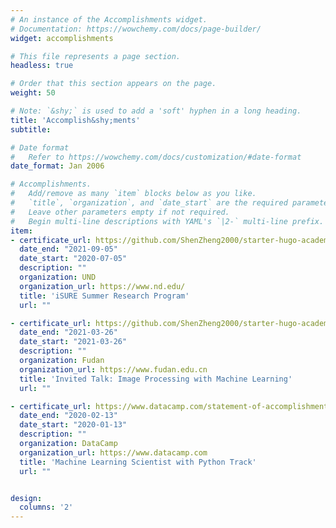 ```yaml
---
# An instance of the Accomplishments widget.
# Documentation: https://wowchemy.com/docs/page-builder/
widget: accomplishments

# This file represents a page section.
headless: true

# Order that this section appears on the page.
weight: 50

# Note: `&shy;` is used to add a 'soft' hyphen in a long heading.
title: 'Accomplish&shy;ments'
subtitle:

# Date format
#   Refer to https://wowchemy.com/docs/customization/#date-format
date_format: Jan 2006

# Accomplishments.
#   Add/remove as many `item` blocks below as you like.
#   `title`, `organization`, and `date_start` are the required parameters.
#   Leave other parameters empty if not required.
#   Begin multi-line descriptions with YAML's `|2-` multi-line prefix.
item:
- certificate_url: https://github.com/ShenZheng2000/starter-hugo-academic/blob/master/assets/media/icons/brands/iSURE.pdf
  date_end: "2021-09-05"
  date_start: "2020-07-05"
  description: ""
  organization: UND
  organization_url: https://www.nd.edu/
  title: 'iSURE Summer Research Program'
  url: ""

- certificate_url: https://github.com/ShenZheng2000/starter-hugo-academic/blob/master/assets/media/icons/brands/Slides_Fudan.pdf
  date_end: "2021-03-26"
  date_start: "2021-03-26"
  description: ""
  organization: Fudan
  organization_url: https://www.fudan.edu.cn
  title: 'Invited Talk: Image Processing with Machine Learning'
  url: ""

- certificate_url: https://www.datacamp.com/statement-of-accomplishment/track/6a8c99d67078274997851ecc37ff18ffb47cad7d
  date_end: "2020-02-13"
  date_start: "2020-01-13"
  description: ""
  organization: DataCamp
  organization_url: https://www.datacamp.com
  title: 'Machine Learning Scientist with Python Track'
  url: ""


design:
  columns: '2' 
---
```


